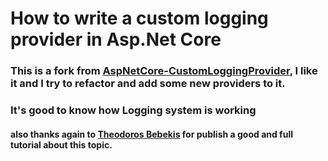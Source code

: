 # How to write a custom logging provider in Asp.Net Core


### This is a fork from [AspNetCore-CustomLoggingProvider](https://github.com/tbebekis/AspNetCore-CustomLoggingProvider), I like it and I try to refactor and add some new providers to it. 
### It's good to know how Logging system is working
#### also thanks again to [Theodoros Bebekis](https://teonotebook.wordpress.com/2019/04/13/how-to-write-a-custom-logging-provider-in-asp-net-core/) for publish a good and full tutorial about this topic.
